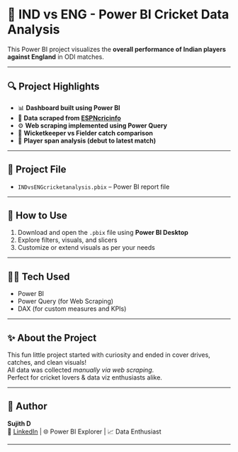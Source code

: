 # 🏏 IND vs ENG - Power BI Cricket Data Analysis

This Power BI project visualizes the **overall performance of Indian players against England** in ODI matches.

---

## 🔍 Project Highlights

- 📊 **Dashboard built using Power BI**
- 🔗 **Data scraped from [ESPNcricinfo](https://stats.espncricinfo.com/ci/engine/stats/index.html?class=2;opposition=1;team=6;template=results;type=fielding)**
- ⚙️ **Web scraping implemented using Power Query**
- 🧤 **Wicketkeeper vs Fielder catch comparison**
- 📅 **Player span analysis (debut to latest match)**

---

## 📁 Project File

- `INDvsENGcricketanalysis.pbix` – Power BI report file

---

## 🚀 How to Use

1. Download and open the `.pbix` file using **Power BI Desktop**
2. Explore filters, visuals, and slicers
3. Customize or extend visuals as per your needs

---

## 👨‍💻 Tech Used

- Power BI  
- Power Query (for Web Scraping)  
- DAX (for custom measures and KPIs)

---

## ✨ About the Project

This fun little project started with curiosity and ended in cover drives, catches, and clean visuals!  
All data was collected *manually via web scraping*.  
Perfect for cricket lovers & data viz enthusiasts alike.

---

## 👤 Author

**Sujith D**  
🔗 [LinkedIn](https://www.linkedin.com/in/sujith-d-876853236/) | 🌐 Power BI Explorer | 📈 Data Enthusiast

---
